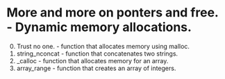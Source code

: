 # More and more on ponters and free. - Dynamic memory allocations.
0. Trust no one. - function that allocates memory using malloc.
1. string_nconcat - function that concatenates two strings.
2. _calloc - function that allocates memory for an array.
3. array_range - function that creates an array of integers.

